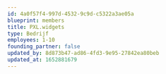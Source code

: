 ```yaml
---
id: 4a0f57f4-997d-4532-9c9d-c5322a3ae05a
blueprint: members
title: PXL.widgets
type: Bedrijf
employees: 1-10
founding_partner: false
updated_by: 8d873b47-ad86-4fd3-9e95-27842ea80beb
updated_at: 1652881679
---
```

